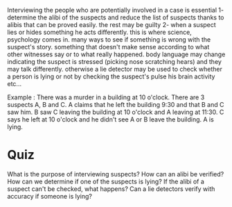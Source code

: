 Interviewing the people who are potentially involved in a case is essential
1- determine the alibi of the suspects and reduce the list of suspects thanks to alibis that can be proved easily. the rest may be guilty
2- when a suspect lies or hides something he acts differently. this is where science, psychology comes in. many ways to see if something is wrong with the suspect's story. something that doesn't make sense according to what other witnesses say or to what really happened. body language may change indicating the suspect is stressed (picking nose scratching hears) and they may talk differently. otherwise a lie detector may be used to check whether a person is lying or not by checking the suspect's pulse his brain activity etc...

Example :
There was a murder in a building at 10 o'clock.
There are 3 suspects A, B and C.
A claims that he left the building 9:30 and that B and C saw him.
B saw C leaving the building at 10 o'clock and A leaving at 11:30.
C says he left at 10 o'clock and he didn't see A or B leave the building.
A is lying.

# Quiz
What is the purpose of interviewing suspects?
How can an alibi be verified?
How can we determine if one of the suspects is lying?
If the alibi of a suspect can't be checked, what happens?
Can a lie detectors verify with accuracy if someone is lying?
